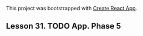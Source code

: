 This project was bootstrapped with [Create React App](https://github.com/facebook/create-react-app).

## Lesson 31. TODO App. Phase 5
